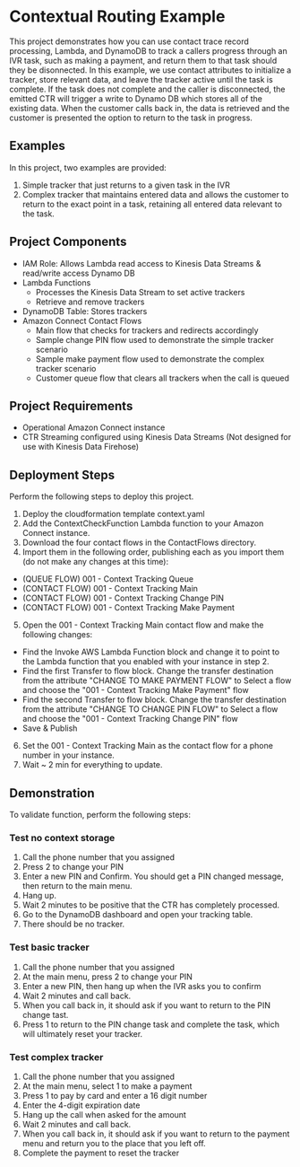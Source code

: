 # Contextual Routing Example

This project demonstrates how you can use contact trace record processing, Lambda, and DynamoDB to track a callers progress through an IVR task, such as making a payment, and return them to that task should they be disonnected. In this example, we use contact attributes to initialize a tracker, store relevant data, and leave the tracker active until the task is complete. If the task does not complete and the caller is disconnected, the emitted CTR will trigger a write to Dynamo DB which stores all of the existing data. When the customer calls back in, the data is retrieved and the customer is presented the option to return to the task in progress. 

## Examples
In this project, two examples are provided:
1. Simple tracker that just returns to a given task in the IVR
2. Complex tracker that maintains entered data and allows the customer to return to the exact point in a task, retaining all entered data relevant to the task.

## Project Components
- IAM Role: Allows Lambda read access to Kinesis Data Streams & read/write access Dynamo DB
- Lambda Functions
  - Processes the Kinesis Data Stream to set active trackers
  - Retrieve and remove trackers
- DynamoDB Table: Stores trackers
- Amazon Connect Contact Flows
  - Main flow that checks for trackers and redirects accordingly
  - Sample change PIN flow used to demonstrate the simple tracker scenario
  - Sample make payment flow used to demonstrate the complex tracker scenario
  - Customer queue flow that clears all trackers when the call is queued
  
## Project Requirements
- Operational Amazon Connect instance
- CTR Streaming configured using Kinesis Data Streams (Not designed for use with Kinesis Data Firehose)

## Deployment Steps
Perform the following steps to deploy this project. 
1. Deploy the cloudformation template context.yaml
2. Add the ContextCheckFunction Lambda function to your Amazon Connect instance.
3. Download the four contact flows in the ContactFlows directory.
4. Import them in the following order, publishing each as you import them (do not make any changes at this time):
  - (QUEUE FLOW) 001 - Context Tracking Queue
  - (CONTACT FLOW) 001 - Context Tracking Main
  - (CONTACT FLOW) 001 - Context Tracking Change PIN
  - (CONTACT FLOW) 001 - Context Tracking Make Payment
5. Open the 001 - Context Tracking Main contact flow and make the following changes:
  - Find the Invoke AWS Lambda Function block and change it to point to the Lambda function that you enabled with your instance in step 2.
  - Find the first Transfer to flow block. Change the transfer destination from the attribute "CHANGE TO MAKE PAYMENT FLOW" to Select a flow and choose the "001 - Context Tracking Make Payment" flow
  - Find the second Transfer to flow block. Change the transfer destination from the attribute "CHANGE TO CHANGE PIN FLOW" to Select a flow and choose the "001 - Context Tracking Change PIN" flow
  - Save & Publish
6. Set the 001 - Context Tracking Main as the contact flow for a phone number in your instance.
7. Wait ~ 2 min for everything to update.

## Demonstration
To validate function, perform the following steps:
### Test no context storage
1. Call the phone number that you assigned
2. Press 2 to change your PIN
3. Enter a new PIN and Confirm. You should get a PIN changed message, then return to the main menu.
4. Hang up. 
5. Wait 2 minutes to be positive that the CTR has completely processed.
6. Go to the DynamoDB dashboard and open your tracking table.
7. There should be no tracker.

### Test basic tracker
1. Call the phone number that you assigned
2. At the main menu, press 2 to change your PIN
3. Enter a new PIN, then hang up when the IVR asks you to confirm
4. Wait 2 minutes and call back.
5. When you call back in, it should ask if you want to return to the PIN change tast.
6. Press 1 to return to the PIN change task and complete the task, which will ultimately reset your tracker.

### Test complex tracker
1. Call the phone number that you assigned
2. At the main menu, select 1 to make a payment
3. Press 1 to pay by card and enter a 16 digit number
4. Enter the 4-digit expiration date
5. Hang up the call when asked for the amount
6. Wait 2 minutes and call back.
7. When you call back in, it should ask if you want to return to the payment menu and return you to the place that you left off.
8. Complete the payment to reset the tracker
  
